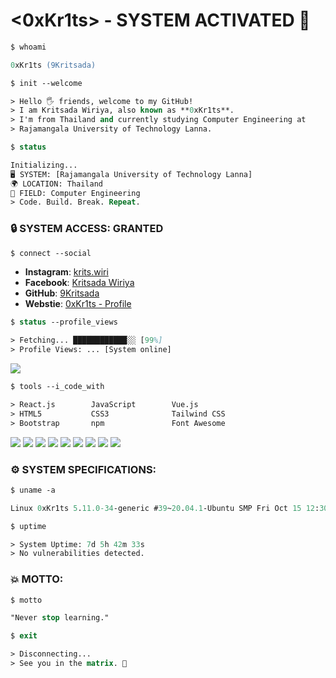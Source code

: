 # <0xKr1ts> - SYSTEM ACTIVATED 🚀

```ps
$ whoami

0xKr1ts (9Kritsada)  
```

```ps
$ init --welcome

> Hello 🖐️ friends, welcome to my GitHub!  
> I am Kritsada Wiriya, also known as **0xKr1ts**.  
> I'm from Thailand and currently studying Computer Engineering at  
> Rajamangala University of Technology Lanna.  
```

```ps
$ status

Initializing...  
🖥️ SYSTEM: [Rajamangala University of Technology Lanna]  
🌍 LOCATION: Thailand
📂 FIELD: Computer Engineering  
> Code. Build. Break. Repeat.  
```

### 🔒 SYSTEM ACCESS: GRANTED

```ps
$ connect --social
```

- **Instagram**: [krits.wiri](https://instagram.com/krits.wiri/)
- **Facebook**: [Kritsada Wiriya](https://www.facebook.com/9Kritsada/)  
- **GitHub**: [9Kritsada](https://github.com/9Kritsada)
- **Webstie**: [0xKr1ts - Profile](https://krits.top/)  

```ps
$ status --profile_views

> Fetching... ████████████░░ [99%]  
> Profile Views: ... [System online]
```

<a align="center"><img src="https://komarev.com/ghpvc/?username=9Kritsada&style=for-the-badge&color=brightgreen" /></a>

```ps
$ tools --i_code_with

> React.js        JavaScript        Vue.js  
> HTML5           CSS3              Tailwind CSS  
> Bootstrap       npm               Font Awesome  
```
<p align="">
  <img src="https://img.shields.io/badge/React-45b8d8?style=for-the-badge&logo=react&logoColor=white"/>
  <img src="https://img.shields.io/badge/JavaScript-323330?style=for-the-badge&logo=javascript&logoColor=F7DF1E"/>
  <img src="https://img.shields.io/badge/Vue-4FC08D?style=for-the-badge&logo=vuedotjs&logoColor=white"/> 
  <img src="https://img.shields.io/badge/HTML5-E34F26?style=for-the-badge&logo=html5&logoColor=white"/>  
  <img src="https://img.shields.io/badge/CSS3-1572B6?style=for-the-badge&logo=css3&logoColor=white"/>
  <img src="https://img.shields.io/badge/Tailwind-38B2AC?style=for-the-badge&logo=tailwind-css&logoColor=white"/>
  <img src="https://img.shields.io/badge/Bootstrap-563D7C?style=for-the-badge&logo=bootstrap&logoColor=white"/> 
  <img src="https://img.shields.io/badge/npm-CB3837?style=for-the-badge&logo=npm&logoColor=white"/>   
  <img src="https://img.shields.io/badge/Font_Awesome-339AF0?style=for-the-badge&logo=fontawesome&logoColor=white"/> 
</p>

### ⚙️ SYSTEM SPECIFICATIONS:

```ps
$ uname -a

Linux 0xKr1ts 5.11.0-34-generic #39~20.04.1-Ubuntu SMP Fri Oct 15 12:30:57 UTC 2021 x86_64 x86_64 x86_64 GNU/Linux  
```

```ps
$ uptime

> System Uptime: 7d 5h 42m 33s  
> No vulnerabilities detected.  
```

### 💥 MOTTO:

```ps
$ motto

"Never stop learning."  
```

```ps
$ exit

> Disconnecting...  
> See you in the matrix. 🚀  
```


